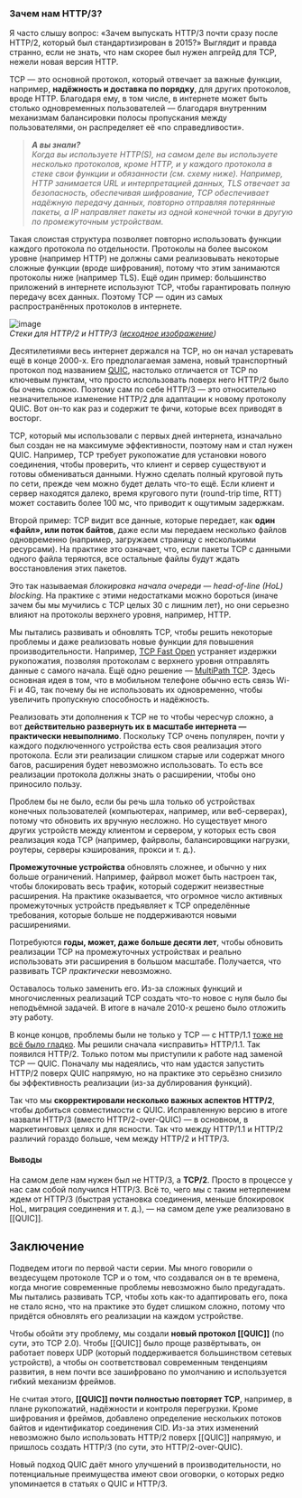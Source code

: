 ### Зачем нам HTTP/3?

Я часто слышу вопрос: «Зачем выпускать HTTP/3 почти сразу после HTTP/2, который был стандартизирован в 2015?» Выглядит и правда странно, если не знать, что нам скорее был нужен апгрейд для TCP, нежели новая версия HTTP.

TCP — это основной протокол, который отвечает за важные функции, например, **надёжность и доставка по порядку**, для других протоколов, вроде HTTP. Благодаря ему, в том числе, в интернете может быть столько одновременных пользователей — благодаря внутренним механизмам балансировки полосы пропускания между пользователями, он распределяет её «по справедливости».

> _**А вы знали?**  
> Когда вы используете HTTP(S), на самом деле вы используете несколько протоколов, кроме HTTP, и у каждого протокола в стеке свои функции и обязанности (см. схему ниже). Например, HTTP занимается URL и интерпретацией данных, TLS отвечает за безопасность, обеспечивая шифрование, TCP обеспечивает надёжную передачу данных, повторно отправляя потерянные пакеты, а IP направляет пакеты из одной конечной точки в другую по промежуточным устройствам._

Такая слоистая структура позволяет повторно использовать функции каждого протокола по отдельности. Протоколы на более высоком уровне (например HTTP) не должны сами реализовывать некоторые сложные функции (вроде шифрования), потому что этим занимаются протоколы ниже (например TLS). Ещё один пример: большинство приложений в интернете используют TCP, чтобы гарантировать полную передачу всех данных. Поэтому TCP — один из самых распространённых протоколов в интернете.

![image](https://habrastorage.org/r/w1560/webt/nb/71/n2/nb71n20vpyaiwsjwnafwhl1pxx4.png)  
_Стеки для HTTP/2 и HTTP/3 ([исходное изображение](https://cloud.netlifyusercontent.com/assets/344dbf88-fdf9-42bb-adb4-46f01eedd629/6ef36d1e-d91e-43e0-8732-f3e66ba9ea64/protocol-stack-h2-h3.png))_

Десятилетиями весь интернет держался на TCP, но он начал устаревать ещё в конце 2000-х. Его предполагаемая замена, новый транспортный протокол под названием [QUIC](https://www.rfc-editor.org/rfc/rfc9000.html), настолько отличается от TCP по ключевым пунктам, что просто использовать поверх него HTTP/2 было бы очень сложно. Поэтому сам по себе HTTP/3 — это относительно незначительное изменение HTTP/2 для адаптации к новому протоколу QUIC. Вот он-то как раз и содержит те фичи, которые всех приводят в восторг.

TCP, который мы использовали с первых дней интернета, изначально был создан не на максимуме эффективности, поэтому нам и стал нужен QUIC. Например, TCP требует рукопожатие для установки нового соединения, чтобы проверить, что клиент и сервер существуют и готовы обмениваться данными. Нужно сделать полный круговой путь по сети, прежде чем можно будет делать что-то ещё. Если клиент и сервер находятся далеко, время кругового пути (round-trip time, RTT) может составить более 100 мс, что приводит к ощутимым задержкам.

Второй пример: TCP видит все данные, которые передает, как **один «файл», или поток байтов**, даже если мы передаем несколько файлов одновременно (например, загружаем страницу с несколькими ресурсами). На практике это означает, что, если пакеты TCP с данными одного файла теряются, все остальные файлы будут ждать восстановления этих пакетов.

Это так называемая _блокировка начала очереди — head-of-line (HoL) blocking_. На практике с этими недостатками можно бороться (иначе зачем бы мы мучились с TCP целых 30 с лишним лет), но они серьезно влияют на протоколы верхнего уровня, например, HTTP.

Мы пытались развивать и обновлять TCP, чтобы решить некоторые проблемы и даже реализовать новые функции для повышения производительности. Например, [TCP Fast Open](https://squeeze.isobar.com/2019/04/11/the-sad-story-of-tcp-fast-open) устраняет издержки рукопожатия, позволяя протоколам с верхнего уровня отправлять данные с самого начала. Ещё одно решение — [MultiPath TCP](https://www.multipath-tcp.org/). Здесь основная идея в том, что в мобильном телефоне обычно есть связь Wi-Fi и 4G, так почему бы не использовать их одновременно, чтобы увеличить пропускную способность и надёжность.

Реализовать эти дополнения к TCP не то чтобы чересчур сложно, а вот **действительно развернуть их в масштабе интернета — практически невыполнимо**. Поскольку TCP очень популярен, почти у каждого подключенного устройства есть своя реализация этого протокола. Если эти реализации слишком старые или содержат много багов, расширения будет невозможно использовать. То есть все реализации протокола должны знать о расширении, чтобы оно приносило пользу.

Проблем бы не было, если бы речь шла только об устройствах конечных пользователей (компьютерах, например, или веб-серверах), потому что обновить их вручную несложно. Но существует много других устройств между клиентом и сервером, у которых есть своя реализация кода TCP (например, файрволы, балансировщики нагрузки, роутеры, серверы кэширования, прокси и т. д.).

**Промежуточные устройства** обновлять сложнее, и обычно у них больше ограничений. Например, файрвол может быть настроен так, чтобы блокировать весь трафик, который содержит неизвестные расширения. На практике оказывается, что огромное число активных промежуточных устройств предъявляет к TCP определённые требования, которые больше не поддерживаются новыми расширениями.

Потребуются **годы, может, даже больше десяти лет**, чтобы обновить реализации TCP на промежуточных устройствах и реально использовать эти расширения в большом масштабе. Получается, что развивать TCP _практически_ невозможно.

Оставалось только заменить его. Из-за сложных функций и многочисленных реализаций TCP создать что-то новое с нуля было бы неподъёмной задачей. В итоге в начале 2010-х решено было отложить эту работу.

В конце концов, проблемы были не только у TCP — с HTTP/1.1 [тоже не всё было гладко](https://hpbn.co/http2/#design-and-technical-goals). Мы решили сначала «исправить» HTTP/1.1. Так появился HTTP/2. Только потом мы приступили к работе над заменой TCP — QUIC. Поначалу мы надеялись, что нам удастся запустить HTTP/2 поверх QUIC напрямую, но на практике это серьёзно снизило бы эффективность реализации (из-за дублирования функций).

Так что мы **скорректировали несколько важных аспектов HTTP/2**, чтобы добиться совместимости с QUIC. Исправленную версию в итоге назвали HTTP/3 (вместо HTTP/2-over-QUIC) — в основном, в маркетинговых целях и для ясности. Так что между HTTP/1.1 и HTTP/2 различий гораздо больше, чем между HTTP/2 и HTTP/3.

#### Выводы

На самом деле нам нужен был не HTTP/3, а **TCP/2**. Просто в процессе у нас сам собой получился HTTP/3. Всё то, чего мы с таким нетерпением ждем от HTTP/3 (быстрая установка соединения, меньше блокировок HoL, миграция соединения и т. д.), — на самом деле уже реализовано в [[QUIC]].

## Заключение

Подведем итоги по первой части серии. Мы много говорили о вездесущем протоколе TCP и о том, что создавался он в те времена, когда многие современные проблемы невозможно было предугадать. Мы пытались развивать TCP, чтобы хоть как-то адаптировать его, пока не стало ясно, что на практике это будет слишком сложно, потому что придётся обновлять его реализации на каждом устройстве.

Чтобы обойти эту проблему, мы создали **новый протокол [[QUIC]]** (по сути, это TCP 2.0). Чтобы [[QUIC]] было проще развёртывать, он работает поверх UDP (который поддерживается большинством сетевых устройств), а чтобы он соответствовал современным тенденциям развития, в нем почти все зашифровано по умолчанию и используется гибкий механизм фреймов.

Не считая этого, **[[QUIC]] почти полностью повторяет TCP**, например, в плане рукопожатий, надёжности и контроля перегрузки. Кроме шифрования и фреймов, добавлено определение нескольких потоков байтов и идентификатор соединения CID. Из-за этих изменений невозможно было использовать HTTP/2 поверх [[QUIC]] напрямую, и пришлось создать HTTP/3 (по сути, это HTTP/2-over-QUIC).

Новый подход QUIC даёт много улучшений в производительности, но потенциальные преимущества имеют свои оговорки, о которых редко упоминается в статьях о QUIC и HTTP/3.